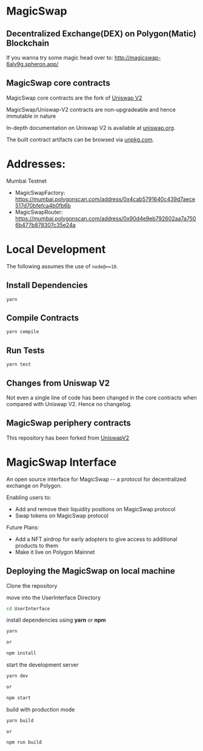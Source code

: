 # MagicSwap
## Decentralized Exchange(DEX) on Polygon(Matic) Blockchain

If you wanna try some magic head over to:
http://magicswap-6aly9g.spheron.app/


## MagicSwap core contracts
MagicSwap core contracts are the fork of [Uniswap V2](https://github.com/Uniswap/uniswap-v2-core)

MagicSwap/Uniswap-V2 contracts are non-upgradeable and hence immutable in nature

In-depth documentation on Uniswap V2 is available at [uniswap.org](https://uniswap.org/docs).

The built contract artifacts can be browsed via [unpkg.com](https://unpkg.com/browse/@uniswap/v2-core@latest/).

# Addresses:

Mumbai Testnet
- MagicSwapFactory: https://mumbai.polygonscan.com/address/0x4cab5791640c439d7aece517d70bfefca4b0fb6b
- MagicSwapRouter: https://mumbai.polygonscan.com/address/0x90d4e9eb792602aa7a7506b477b878307c35e24a

# Local Development

The following assumes the use of `node@>=10`.

## Install Dependencies

`yarn`

## Compile Contracts

`yarn compile`

## Run Tests

`yarn test`

## Changes from Uniswap V2

Not even a single line of code has been changed in the core contracts when compared with Uniswap V2. Hence no changelog.

## MagicSwap periphery contracts

This repository has been forked from [UniswapV2](https://github.com/Uniswap/uniswap-v2-periphery)


# MagicSwap Interface

An open source interface for MagicSwap -- a protocol for decentralized exchange on Polygon.

Enabling users to:

- Add and remove their liquidity positions on MagicSwap protocol
- Swap tokens on MagicSwap protocol

Future Plans:

- Add a NFT airdrop for early adopters to give access to additional products to them
- Make it live on Polygon Mainnet

## Deploying the MagicSwap on local machine

Clone the repository

move into the UserInterface Directory

```sh
cd UserInterface
```

install dependencies using **yarn** or **npm**

```sh
yarn

or

npm install
```

start the development server
```sh
yarn dev

or

npm start
```

build with production mode
```sh
yarn build

or

npm run build
```
